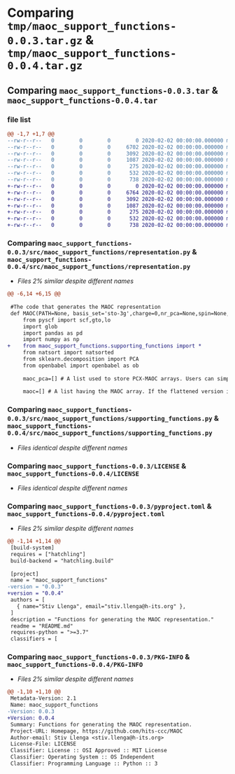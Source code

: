 # Comparing `tmp/maoc_support_functions-0.0.3.tar.gz` & `tmp/maoc_support_functions-0.0.4.tar.gz`

## Comparing `maoc_support_functions-0.0.3.tar` & `maoc_support_functions-0.0.4.tar`

### file list

```diff
@@ -1,7 +1,7 @@
--rw-r--r--   0        0        0        0 2020-02-02 00:00:00.000000 maoc_support_functions-0.0.3/src/maoc_support_functions/__init__.py
--rw-r--r--   0        0        0     6702 2020-02-02 00:00:00.000000 maoc_support_functions-0.0.3/src/maoc_support_functions/representation.py
--rw-r--r--   0        0        0     3092 2020-02-02 00:00:00.000000 maoc_support_functions-0.0.3/src/maoc_support_functions/supporting_functions.py
--rw-r--r--   0        0        0     1087 2020-02-02 00:00:00.000000 maoc_support_functions-0.0.3/LICENSE
--rw-r--r--   0        0        0      275 2020-02-02 00:00:00.000000 maoc_support_functions-0.0.3/README.md
--rw-r--r--   0        0        0      532 2020-02-02 00:00:00.000000 maoc_support_functions-0.0.3/pyproject.toml
--rw-r--r--   0        0        0      738 2020-02-02 00:00:00.000000 maoc_support_functions-0.0.3/PKG-INFO
+-rw-r--r--   0        0        0        0 2020-02-02 00:00:00.000000 maoc_support_functions-0.0.4/src/maoc_support_functions/__init__.py
+-rw-r--r--   0        0        0     6764 2020-02-02 00:00:00.000000 maoc_support_functions-0.0.4/src/maoc_support_functions/representation.py
+-rw-r--r--   0        0        0     3092 2020-02-02 00:00:00.000000 maoc_support_functions-0.0.4/src/maoc_support_functions/supporting_functions.py
+-rw-r--r--   0        0        0     1087 2020-02-02 00:00:00.000000 maoc_support_functions-0.0.4/LICENSE
+-rw-r--r--   0        0        0      275 2020-02-02 00:00:00.000000 maoc_support_functions-0.0.4/README.md
+-rw-r--r--   0        0        0      532 2020-02-02 00:00:00.000000 maoc_support_functions-0.0.4/pyproject.toml
+-rw-r--r--   0        0        0      738 2020-02-02 00:00:00.000000 maoc_support_functions-0.0.4/PKG-INFO
```

### Comparing `maoc_support_functions-0.0.3/src/maoc_support_functions/representation.py` & `maoc_support_functions-0.0.4/src/maoc_support_functions/representation.py`

 * *Files 2% similar despite different names*

```diff
@@ -6,14 +6,15 @@
 
 #The code that generates the MAOC representation
 def MAOC(PATH=None, basis_set='sto-3g',charge=0,nr_pca=None,spin=None,pre_orth_AO='ANO',pca_explanation=True):
     from pyscf import scf,gto,lo
     import glob
     import pandas as pd
     import numpy as np
+    from maoc_support_functions.supporting_functions import *
     from natsort import natsorted
     from sklearn.decomposition import PCA
     from openbabel import openbabel as ob
     
     maoc_pca=[] # A list used to store PCX-MAOC arrays. Users can simply transform the [1,X] array into [N,X/N] and use the non-flattened representation. 
     
     maoc=[] # A list having the MAOC array. If the flattened version is used, each element is represented by a [1, M] array, whereas the extent of the array for the non-flatten version is [sqr(M),sqr(M)].
```

### Comparing `maoc_support_functions-0.0.3/src/maoc_support_functions/supporting_functions.py` & `maoc_support_functions-0.0.4/src/maoc_support_functions/supporting_functions.py`

 * *Files identical despite different names*

### Comparing `maoc_support_functions-0.0.3/LICENSE` & `maoc_support_functions-0.0.4/LICENSE`

 * *Files identical despite different names*

### Comparing `maoc_support_functions-0.0.3/pyproject.toml` & `maoc_support_functions-0.0.4/pyproject.toml`

 * *Files 2% similar despite different names*

```diff
@@ -1,14 +1,14 @@
 [build-system]
 requires = ["hatchling"]
 build-backend = "hatchling.build"
 
 [project]
 name = "maoc_support_functions"
-version = "0.0.3"
+version = "0.0.4"
 authors = [
   { name="Stiv Llenga", email="stiv.llenga@h-its.org" },
 ]
 description = "Functions for generating the MAOC representation."
 readme = "README.md"
 requires-python = ">=3.7"
 classifiers = [
```

### Comparing `maoc_support_functions-0.0.3/PKG-INFO` & `maoc_support_functions-0.0.4/PKG-INFO`

 * *Files 2% similar despite different names*

```diff
@@ -1,10 +1,10 @@
 Metadata-Version: 2.1
 Name: maoc_support_functions
-Version: 0.0.3
+Version: 0.0.4
 Summary: Functions for generating the MAOC representation.
 Project-URL: Homepage, https://github.com/hits-ccc/MAOC
 Author-email: Stiv Llenga <stiv.llenga@h-its.org>
 License-File: LICENSE
 Classifier: License :: OSI Approved :: MIT License
 Classifier: Operating System :: OS Independent
 Classifier: Programming Language :: Python :: 3
```

